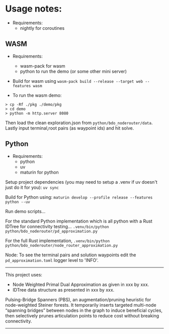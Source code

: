 # Usage notes:

- Requirements:
  - nightly for coroutines

## WASM

- Requirements:
  - wasm-pack for wasm
  - python to run the demo (or some other mini server)

- Build for wasm using
`wasm-pack build --release --target web --features wasm`

- To run the wasm demo:

```
> cp -Rf ./pkg ./demo/pkg
> cd demo
> python -m http.server 8080
```

Then load the clean exploration.json from `python/bdo_noderouter/data`.
Lastly input terminal,root pairs (as waypoint ids) and hit solve.

## Python

- Requirements:
  - python
  - uv
  - maturin for python

Setup project dependencies (you may need to setup a .venv if uv doesn't just do it for you):
`uv sync`

Build for Python using:
`maturin develop --profile release --features python --uv`

Run demo scripts...

For the standard Python implementation which is all python with a Rust IDTree
for connectivity testing...
`.venv/bin/python python/bdo_noderouter/pd_approximation.py`

For the full Rust implementation,
`.venv/bin/python python/bdo_noderouter/node_router_approximation.py`

Node: To see the terminal pairs and solution waypoints edit the
`pd_approximation.toml` logger level to 'INFO'.

----------------------

This project uses:

- Node Weighted Primal Dual Approximation as given in xxx by xxx.
- IDTree data structure as presented in xxx by xxx.

Pulsing-Bridge Spanners (PBS), an augmentation/pruning heuristic for
node-weighted Steiner forests. It temporarily inserts targeted multi-node
“spanning bridges” between nodes in the graph to induce beneficial cycles,
then selectively prunes articulation points to reduce cost without
breaking connectivity.

----------------------